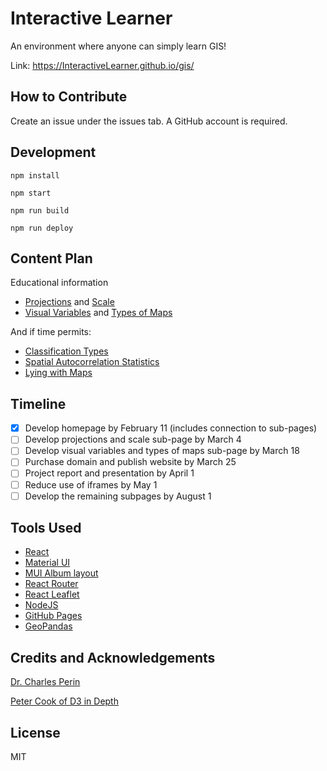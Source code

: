 # Interactive Learner

An environment where anyone can simply learn GIS!

Link: https://InteractiveLearner.github.io/gis/ 

## How to Contribute

Create an issue under the issues tab. A GitHub account is required.

## Development

```npm install```

```npm start ```

```npm run build```

```npm run deploy```

## Content Plan
Educational information 
- [Projections](https://futuremaps.com/blogs/news/top-10-world-map-projections) and [Scale](https://www.geographyrealm.com/map-scale/)
- [Visual Variables](https://geography.wisc.edu/cartography/research/publications/Roth_2015_EG.pdf) and [Types of Maps](https://sites.google.com/site/boardinclassrom/map/cartogram-map) 

And if time permits:

- [Classification Types](https://doc.arcgis.com/en/power-bi/design/classification-types.htm)
- [Spatial Autocorrelation Statistics](https://www.sciencedirect.com/topics/computer-science/spatial-autocorrelation)
- [Lying with Maps](https://open.lib.umn.edu/mapping/chapter/7-lying-with-maps/)

## Timeline

- [x] Develop homepage by February 11 (includes connection to sub-pages)
- [ ] Develop projections and scale sub-page by March 4
- [ ] Develop visual variables and types of maps  sub-page by March 18
- [ ] Purchase domain and publish website by March 25
- [ ] Project report and presentation by April 1
- [ ] Reduce use of iframes by May 1
- [ ] Develop the remaining subpages by August 1

## Tools Used

- [React](https://reactjs.org/)
- [Material UI](https://mui.com/)
- [MUI Album layout](https://mui.com/getting-started/templates/album/)
- [React Router](https://reactrouter.com/)
- [React Leaflet](https://react-leaflet.js.org/)
- [NodeJS](https://nodejs.org/en/)
- [GitHub Pages](https://pages.github.com/)
- [GeoPandas](https://geopandas.org/en/stable/)
## Credits and Acknowledgements

[Dr. Charles Perin](http://charlesperin.net/)

[Peter Cook of D3 in Depth](https://www.d3indepth.com/)

## License 

MIT
